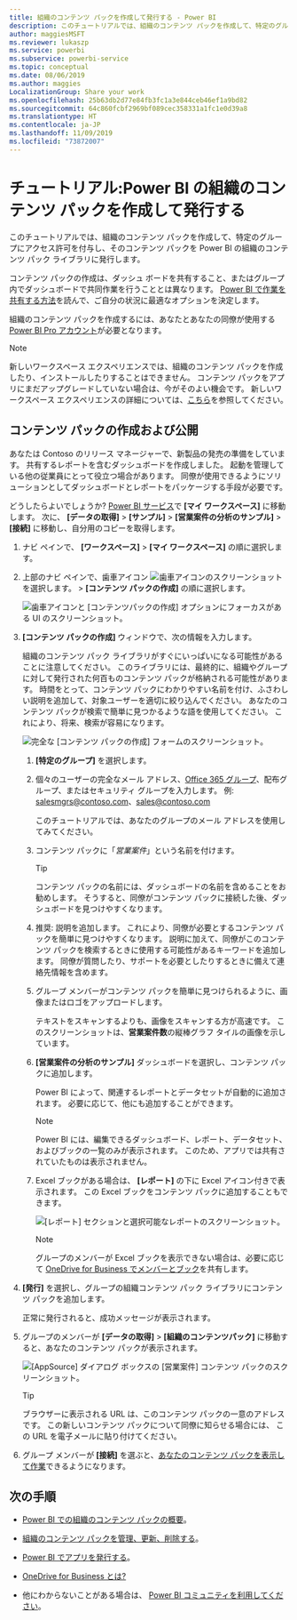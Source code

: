 ```yaml
---
title: 組織のコンテンツ パックを作成して発行する - Power BI
description: このチュートリアルでは、組織のコンテンツ パックを作成して、特定のグループにアクセスを制限し、そのコンテンツ パックを Power BI の組織のコンテンツ パック ライブラリに発行します。
author: maggiesMSFT
ms.reviewer: lukaszp
ms.service: powerbi
ms.subservice: powerbi-service
ms.topic: conceptual
ms.date: 08/06/2019
ms.author: maggies
LocalizationGroup: Share your work
ms.openlocfilehash: 25b63db2d77e84fb3fc1a3e844ceb46ef1a9bd82
ms.sourcegitcommit: 64c860fcbf2969bf089cec358331a1fc1e0d39a8
ms.translationtype: HT
ms.contentlocale: ja-JP
ms.lasthandoff: 11/09/2019
ms.locfileid: "73872007"
---
```

# <a name="tutorial-create-and-publish-a-power-bi-organizational-content-pack"></a>チュートリアル:Power BI の組織のコンテンツ パックを作成して発行する

このチュートリアルでは、組織のコンテンツ パックを作成して、特定のグループにアクセス許可を付与し、そのコンテンツ パックを Power BI の組織のコンテンツ パック ライブラリに発行します。

コンテンツ パックの作成は、ダッシュ ボードを共有すること、またはグループ内でダッシュボードで共同作業を行うこととは異なります。 [Power BI で作業を共有する方法](service-how-to-collaborate-distribute-dashboards-reports.md)を読んで、ご自分の状況に最適なオプションを決定します。

組織のコンテンツ パックを作成するには、あなたとあなたの同僚が使用する [Power BI Pro アカウント](https://powerbi.microsoft.com/pricing)が必要となります。

> [!NOTE]
> 新しいワークスペース エクスペリエンスでは、組織のコンテンツ パックを作成したり、インストールしたりすることはできません。 コンテンツ パックをアプリにまだアップグレードしていない場合は、今がそのよい機会です。 新しいワークスペース エクスペリエンスの詳細については、[こちら](service-create-the-new-workspaces.md)を参照してください。

## <a name="create-and-publish-a-content-pack"></a>コンテンツ パックの作成および公開

あなたは Contoso のリリース マネージャーで、新製品の発売の準備をしています。  共有するレポートを含むダッシュボードを作成しました。 起動を管理している他の従業員にとって役立つ場合があります。 同僚が使用できるようにソリューションとしてダッシュボードとレポートをパッケージする手段が必要です。

どうしたらよいでしょうか? [Power BI サービス](https://powerbi.com)で **[マイ ワークスペース]** に移動します。 次に、 **[データの取得]**  >  **[サンプル]**  >  **[営業案件の分析のサンプル]**  >  **[接続]** に移動し、自分用のコピーを取得します。

1. ナビ ペインで、 **[ワークスペース]**  >  **[マイ ワークスペース]** の順に選択します。

1. 上部のナビ ペインで、歯車アイコン ![歯車アイコンのスクリーンショット](media/service-organizational-content-pack-create-and-publish/cog.png) を選択します。 >  **[コンテンツ パックの作成]** の順に選択します。

   ![歯車アイコンと [コンテンツパックの作成] オプションにフォーカスがある UI のスクリーンショット。](media/service-organizational-content-pack-create-and-publish/pbi_create_contpk.png)

1. **[コンテンツ パックの作成]** ウィンドウで、次の情報を入力します。  

   組織のコンテンツ パック ライブラリがすぐにいっぱいになる可能性があることに注意してください。 このライブラリには、最終的に、組織やグループに対して発行された何百ものコンテンツ パックが格納される可能性があります。 時間をとって、コンテンツ パックにわかりやすい名前を付け、ふさわしい説明を追加して、対象ユーザーを適切に絞り込んでください。  あなたのコンテンツ パックが検索で簡単に見つかるような語を使用してください。 これにより、将来、検索が容易になります。

      ![完全な [コンテンツ パックの作成] フォームのスクリーンショット。](media/service-organizational-content-pack-create-and-publish/cpwindow.png)

    1. **[特定のグループ]** を選択します。

    1. 個々のユーザーの完全なメール アドレス、[Office 365 グループ](https://support.office.com/article/Create-a-group-in-Office-365-7124dc4c-1de9-40d4-b096-e8add19209e9)、配布グループ、またはセキュリティ グループを入力します。 例: salesmgrs@contoso.com、sales@contoso.com

        このチュートリアルでは、あなたのグループのメール アドレスを使用してみてください。

    1. コンテンツ パックに「*営業案件*」という名前を付けます。

        > [!TIP]
        > コンテンツ パックの名前には、ダッシュボードの名前を含めることをお勧めします。 そうすると、同僚がコンテンツ パックに接続した後、ダッシュボードを見つけやすくなります。

    1. 推奨: 説明を追加します。 これにより、同僚が必要とするコンテンツ パックを簡単に見つけやすくなります。 説明に加えて、同僚がこのコンテンツ パックを検索するときに使用する可能性があるキーワードを追加します。 同僚が質問したり、サポートを必要としたりするときに備えて連絡先情報を含めます。

    1. グループ メンバーがコンテンツ パックを簡単に見つけられるように、画像またはロゴをアップロードします。

        テキストをスキャンするよりも、画像をスキャンする方が高速です。 このスクリーンショットは、**営業案件数**の縦棒グラフ タイルの画像を示しています。

    1. **[営業案件の分析のサンプル]** ダッシュボードを選択し、コンテンツ パックに追加します。

        Power BI によって、関連するレポートとデータセットが自動的に追加されます。 必要に応じて、他にも追加することができます。

       > [!NOTE]
       > Power BI には、編集できるダッシュボード、レポート、データセット、およびブックの一覧のみが表示されます。 このため、アプリでは共有されていたものは表示されません。

   1. Excel ブックがある場合は、 **[レポート]** の下に Excel アイコン付きで表示されます。 この Excel ブックをコンテンツ パックに追加することもできます。

      ![[レポート] セクションと選択可能なレポートのスクリーンショット。](media/service-organizational-content-pack-create-and-publish/pbi_orgcontpkexcel.png)

      > [!NOTE]
      > グループのメンバーが Excel ブックを表示できない場合は、必要に応じて [OneDrive for Business でメンバーとブック](https://support.office.com/article/Share-documents-or-folders-in-Office-365-1fe37332-0f9a-4719-970e-d2578da4941c)を共有します。

1. **[発行]** を選択し、グループの組織コンテンツ パック ライブラリにコンテンツ パックを追加します。  

   正常に発行されると、成功メッセージが表示されます。

1. グループのメンバーが **[データの取得]**  >  **[組織のコンテンツパック]** に移動すると、あなたのコンテンツ パックが表示されます。

   ![[AppSource] ダイアログ ボックスの [営業案件] コンテンツ パックのスクリーンショット。](media/service-organizational-content-pack-create-and-publish/powerbi-find-content-pack-organization.png)

   > [!TIP]
   > ブラウザーに表示される URL は、このコンテンツ パックの一意のアドレスです。  この新しいコンテンツ パックについて同僚に知らせる場合には、  この URL を電子メールに貼り付けてください。

1. グループ メンバーが **[接続]** を選ぶと、[あなたのコンテンツ パックを表示して作業](service-organizational-content-pack-copy-refresh-access.md)できるようになります。

## <a name="next-steps"></a>次の手順

* [Power BI での組織のコンテンツ パックの概要](service-organizational-content-pack-introduction.md)。

* [組織のコンテンツ パックを管理、更新、削除する](service-organizational-content-pack-manage-update-delete.md)。

* [Power BI でアプリを発行する](service-create-distribute-apps.md)。

* [OneDrive for Business とは?](https://support.office.com/article/What-is-OneDrive-for-Business-187f90af-056f-47c0-9656-cc0ddca7fdc2)

* 他にわからないことがある場合は、 [Power BI コミュニティを利用してください](https://community.powerbi.com/)。
